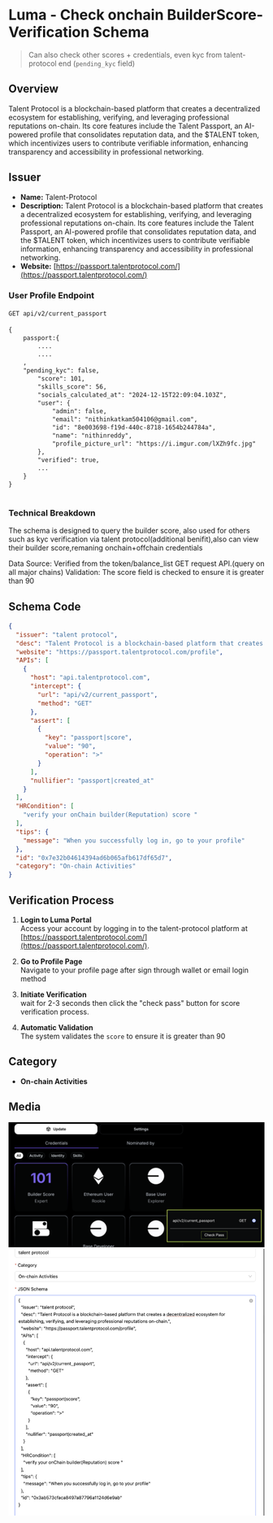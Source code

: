 # Luma - Check onchain BuilderScore- Verification Schema

>Can also check other scores + credentials, even kyc from talent-protocol end (`pending_kyc` field)
## Overview

Talent Protocol is a blockchain-based platform that creates a decentralized ecosystem for establishing, verifying, and leveraging professional reputations on-chain. Its core features include the Talent Passport, an AI-powered profile that consolidates reputation data, and the $TALENT token, which incentivizes users to contribute verifiable information, enhancing transparency and accessibility in professional networking.


## Issuer

- **Name:** Talent-Protocol
- **Description:** Talent Protocol is a blockchain-based platform that creates a decentralized ecosystem for establishing, verifying, and leveraging professional reputations on-chain. Its core features include the Talent Passport, an AI-powered profile that consolidates reputation data, and the $TALENT token, which incentivizes users to contribute verifiable information, enhancing transparency and accessibility in professional networking.
- **Website:** [https://passport.talentprotocol.com/](https://passport.talentprotocol.com/)  


### User Profile Endpoint

```http
GET api/v2/current_passport

{
    passport:{
        ....
        ....
    ,    
    "pending_kyc": false,
        "score": 101,
        "skills_score": 56,
        "socials_calculated_at": "2024-12-15T22:09:04.103Z",
        "user": {
            "admin": false,
            "email": "nithinkatkam504106@gmail.com",
            "id": "8e003698-f19d-440c-8718-1654b244784a",
            "name": "nithinreddy",
            "profile_picture_url": "https://i.imgur.com/lXZh9fc.jpg"
        },
        "verified": true,
        ...
    }
}


```
### Technical Breakdown
The schema is designed to query the builder score, also used for others such as kyc verification via talent protocol(additional benifit),also can view their builder score,remaning onchain+offchain credentials

Data Source: Verified from the token/balance_list GET request API.(query on all major chains)
Validation: The score field is checked to ensure it is greater than 90


## Schema Code

```json
{
  "issuer": "talent protocol",
  "desc": "Talent Protocol is a blockchain-based platform that creates a decentralized ecosystem for establishing, verifying, and leveraging professional reputations on-chain.",
  "website": "https://passport.talentprotocol.com/profile",
  "APIs": [
    {
      "host": "api.talentprotocol.com",
      "intercept": {
        "url": "api/v2/current_passport",
        "method": "GET"
      },
      "assert": [
        {
          "key": "passport|score",
          "value": "90",
          "operation": ">"
        }
      ],
      "nullifier": "passport|created_at"
    }
  ],
  "HRCondition": [
    "verify your onChain builder(Reputation) score "
  ],
  "tips": {
    "message": "When you successfully log in, go to your profile"
  },
  "id": "0x7e32b04614394ad6b065afb617df65d7",
  "category": "On-chain Activities"
}

```



## Verification Process

1. **Login to Luma Portal**  
   Access your account by logging in to the talent-protocol platform at [https://passport.talentprotocol.com/](https://passport.talentprotocol.com/).

2. **Go to Profile Page**  
   Navigate to your profile page after sign through wallet or email login method

3. **Initiate Verification**  
   wait for 2-3 seconds then click the "check pass" button for score verification process.

4. **Automatic Validation**  
   The system validates the `score`  to ensure it is greater than 90


## Category
- **On-chain Activities**


## Media 
![Verification of builderScore](./assets/talent-protocol-onchain-score.png)
![Schema-verifaction](./assets/talent-protocol-schema.png)

